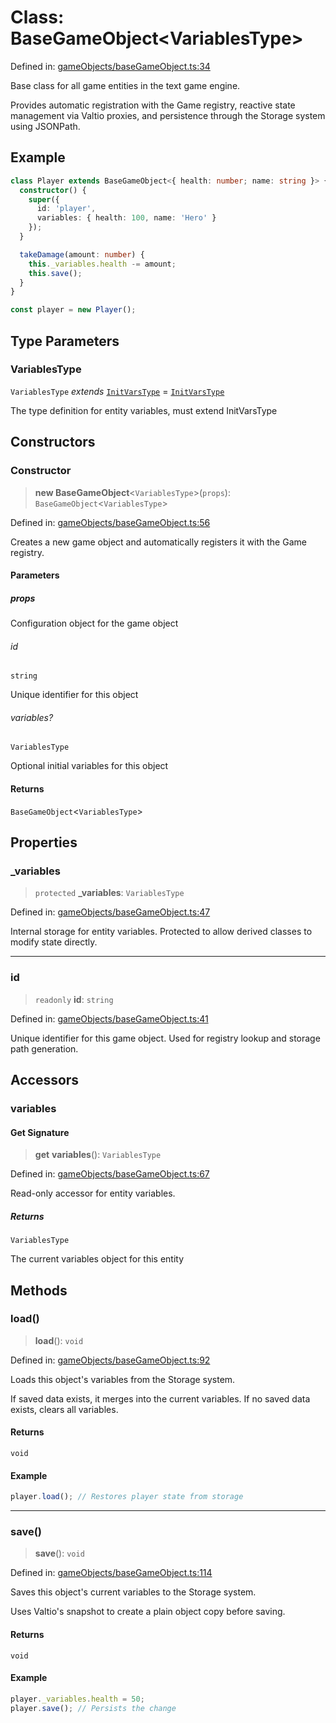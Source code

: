 # Class: BaseGameObject\<VariablesType\>

Defined in: [gameObjects/baseGameObject.ts:34](https://github.com/laruss/react-text-game/blob/9170bd136d7f37dbbee8bf6f71732f065efa0401/packages/core/src/gameObjects/baseGameObject.ts#L34)

Base class for all game entities in the text game engine.

Provides automatic registration with the Game registry, reactive state management
via Valtio proxies, and persistence through the Storage system using JSONPath.

## Example

```typescript
class Player extends BaseGameObject<{ health: number; name: string }> {
  constructor() {
    super({
      id: 'player',
      variables: { health: 100, name: 'Hero' }
    });
  }

  takeDamage(amount: number) {
    this._variables.health -= amount;
    this.save();
  }
}

const player = new Player();
```

## Type Parameters

### VariablesType

`VariablesType` *extends* [`InitVarsType`](../type-aliases/InitVarsType.md) = [`InitVarsType`](../type-aliases/InitVarsType.md)

The type definition for entity variables, must extend InitVarsType

## Constructors

### Constructor

> **new BaseGameObject**\<`VariablesType`\>(`props`): `BaseGameObject`\<`VariablesType`\>

Defined in: [gameObjects/baseGameObject.ts:56](https://github.com/laruss/react-text-game/blob/9170bd136d7f37dbbee8bf6f71732f065efa0401/packages/core/src/gameObjects/baseGameObject.ts#L56)

Creates a new game object and automatically registers it with the Game registry.

#### Parameters

##### props

Configuration object for the game object

###### id

`string`

Unique identifier for this object

###### variables?

`VariablesType`

Optional initial variables for this object

#### Returns

`BaseGameObject`\<`VariablesType`\>

## Properties

### \_variables

> `protected` **\_variables**: `VariablesType`

Defined in: [gameObjects/baseGameObject.ts:47](https://github.com/laruss/react-text-game/blob/9170bd136d7f37dbbee8bf6f71732f065efa0401/packages/core/src/gameObjects/baseGameObject.ts#L47)

Internal storage for entity variables.
Protected to allow derived classes to modify state directly.

***

### id

> `readonly` **id**: `string`

Defined in: [gameObjects/baseGameObject.ts:41](https://github.com/laruss/react-text-game/blob/9170bd136d7f37dbbee8bf6f71732f065efa0401/packages/core/src/gameObjects/baseGameObject.ts#L41)

Unique identifier for this game object.
Used for registry lookup and storage path generation.

## Accessors

### variables

#### Get Signature

> **get** **variables**(): `VariablesType`

Defined in: [gameObjects/baseGameObject.ts:67](https://github.com/laruss/react-text-game/blob/9170bd136d7f37dbbee8bf6f71732f065efa0401/packages/core/src/gameObjects/baseGameObject.ts#L67)

Read-only accessor for entity variables.

##### Returns

`VariablesType`

The current variables object for this entity

## Methods

### load()

> **load**(): `void`

Defined in: [gameObjects/baseGameObject.ts:92](https://github.com/laruss/react-text-game/blob/9170bd136d7f37dbbee8bf6f71732f065efa0401/packages/core/src/gameObjects/baseGameObject.ts#L92)

Loads this object's variables from the Storage system.

If saved data exists, it merges into the current variables.
If no saved data exists, clears all variables.

#### Returns

`void`

#### Example

```typescript
player.load(); // Restores player state from storage
```

***

### save()

> **save**(): `void`

Defined in: [gameObjects/baseGameObject.ts:114](https://github.com/laruss/react-text-game/blob/9170bd136d7f37dbbee8bf6f71732f065efa0401/packages/core/src/gameObjects/baseGameObject.ts#L114)

Saves this object's current variables to the Storage system.

Uses Valtio's snapshot to create a plain object copy before saving.

#### Returns

`void`

#### Example

```typescript
player._variables.health = 50;
player.save(); // Persists the change
```
